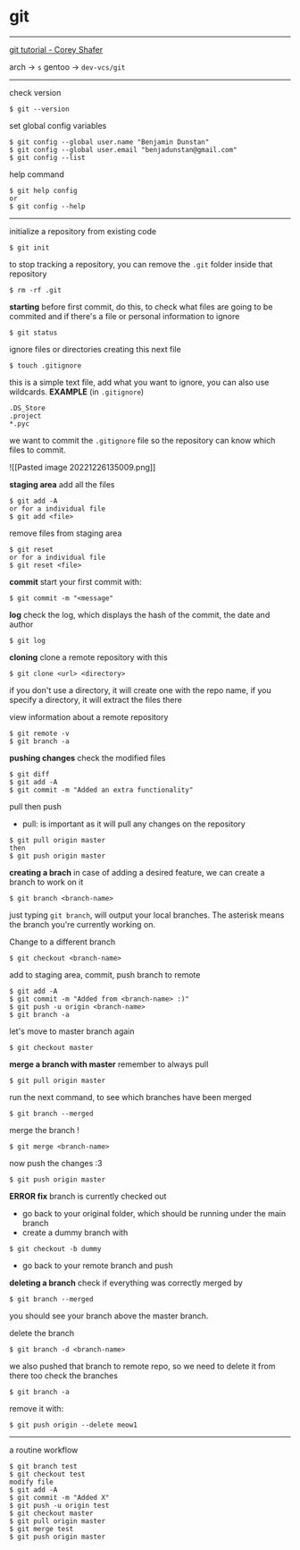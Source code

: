 # git
---
[git tutorial - Corey Shafer](https://www.youtube.com/watch?v=HVsySz-h9r4)

arch -> `s`
gentoo -> `dev-vcs/git`

---

check version
```
$ git --version
```

set global config variables
```
$ git config --global user.name "Benjamin Dunstan"
$ git config --global user.email "benjadunstan@gmail.com"
$ git config --list
```

help command
```
$ git help config
or
$ git config --help
```

---

initialize a repository from existing code
```
$ git init
```

to stop tracking a repository, you can remove the `.git` folder inside that repository
```
$ rm -rf .git
```

__starting__
before first commit, do this, to check what files are going to be commited and if there's a file or personal information to ignore
```
$ git status
```

ignore files or directories creating this next file
```
$ touch .gitignore
```
this is a simple text file, add what you want to ignore, you can also use wildcards.
__EXAMPLE__ (in `.gitignore`)
```
.DS_Store
.project
*.pyc
```
we want to commit the `.gitignore` file so the repository can know which files to commit.

![[Pasted image 20221226135009.png]]

__staging area__
add all the files
```
$ git add -A
or for a individual file
$ git add <file>
```

remove files from staging area
```
$ git reset
or for a individual file
$ git reset <file>
```

__commit__
start your first commit with:
```
$ git commit -m "<message"
```

__log__
check the log, which displays the hash of the commit, the date and author
```
$ git log
```

__cloning__
clone a remote repository with this
```
$ git clone <url> <directory>
```
if you don't use a directory, it will create one with the repo name, if you specify a directory, it will extract the files there

view information about a remote repository
```
$ git remote -v
$ git branch -a
```

__pushing changes__
check the modified files 
```
$ git diff
$ git add -A
$ git commit -m "Added an extra functionality"
```

pull then push
- pull: is important as it will pull any changes on the repository
```
$ git pull origin master
then
$ git push origin master
```

__creating a brach__
in case of adding a desired feature, we can create a branch to work on it
```
$ git branch <branch-name>
```
just typing `git branch`, will output your local branches. The asterisk means the branch you're currently working on.

Change to a different branch
```
$ git checkout <branch-name>
```

add to staging area, commit, push branch to remote
```
$ git add -A
$ git commit -m "Added from <branch-name> :)"
$ git push -u origin <branch-name>
$ git branch -a
```

let's move to master branch again
```
$ git checkout master
```

__merge a branch with master__
remember to always pull
```
$ git pull origin master
```
run the next command, to see which branches have been merged
```
$ git branch --merged
```
merge the branch !
```
$ git merge <branch-name>
```
now push the changes :3
```
$ git push origin master
```

__ERROR fix__
branch is currently checked out
- go back to your original folder, which should be running under the main branch
- create a dummy branch with
```
$ git checkout -b dummy
```
- go back to your remote branch and push

__deleting a branch__
check if everything was correctly merged by
```
$ git branch --merged
```
you should see your branch above the master branch.

delete the branch
```
$ git branch -d <branch-name>
```

we also pushed that branch to remote repo, so we need to delete it from there too
check the branches
```
$ git branch -a
```

remove it with:
```
$ git push origin --delete meow1
```

---

a routine workflow
```
$ git branch test
$ git checkout test
modify file
$ git add -A
$ git commit -m "Added X"
$ git push -u origin test
$ git checkout master
$ git pull origin master
$ git merge test
$ git push origin master
```
